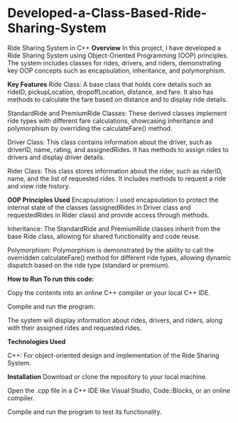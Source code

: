 # Developed-a-Class-Based-Ride-Sharing-System

Ride Sharing System in C++
**Overview**
In this project, I have developed a Ride Sharing System using Object-Oriented Programming (OOP) principles. The system includes classes for rides, drivers, and riders, demonstrating key OOP concepts such as encapsulation, inheritance, and polymorphism.

**Key Features**
Ride Class: A base class that holds core details such as rideID, pickupLocation, dropoffLocation, distance, and fare. It also has methods to calculate the fare based on distance and to display ride details.

StandardRide and PremiumRide Classes: These derived classes implement ride types with different fare calculations, showcasing inheritance and polymorphism by overriding the calculateFare() method.

Driver Class: This class contains information about the driver, such as driverID, name, rating, and assignedRides. It has methods to assign rides to drivers and display driver details.

Rider Class: This class stores information about the rider, such as riderID, name, and the list of requested rides. It includes methods to request a ride and view ride history.

**OOP Principles Used**
Encapsulation: I used encapsulation to protect the internal state of the classes (assignedRides in Driver class and requestedRides in Rider class) and provide access through methods.

Inheritance: The StandardRide and PremiumRide classes inherit from the base Ride class, allowing for shared functionality and code reuse.

Polymorphism: Polymorphism is demonstrated by the ability to call the overridden calculateFare() method for different ride types, allowing dynamic dispatch based on the ride type (standard or premium).

**How to Run To run this code:**

Copy the contents into an online C++ compiler or your local C++ IDE.

Compile and run the program.

The system will display information about rides, drivers, and riders, along with their assigned rides and requested rides.

**Technologies Used**

C++: For object-oriented design and implementation of the Ride Sharing System.

**Installation**
Download or clone the repository to your local machine.

Open the .cpp file in a C++ IDE like Visual Studio, Code::Blocks, or an online compiler.

Compile and run the program to test its functionality.
